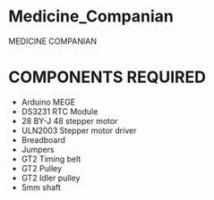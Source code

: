 # Medicine_Companian
<!DOCTYPE html>
<html>
<head>
MEDICINE COMPANIAN
</head>
<body>

  <h1><b> COMPONENTS REQUIRED</b></h1>
<ul>
  <li>Arduino MEGE</li>
  <li>DS3231 RTC Module</li>
  <li>28 BY-J 48 stepper motor</li>
  <li>ULN2003 Stepper motor driver</li>
  <li>Breadboard</li>
  <li>Jumpers</li>
  <li>GT2 Timing belt</li>
  <li>GT2 Pulley</li>
  <li>GT2 Idler pulley</li>
  <li>5mm shaft</li>
  
  </ul>

</body>
</html>
